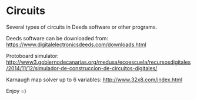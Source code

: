 # Circuits
Several types of circuits in Deeds software or other programs.

Deeds software can be downloaded from:
https://www.digitalelectronicsdeeds.com/downloads.html

Protoboard simulator:
http://www3.gobiernodecanarias.org/medusa/ecoescuela/recursosdigitales/2014/11/12/simulador-de-construccion-de-circuitos-digitales/

Karnaugh map solver up to 6 variables:
http://www.32x8.com/index.html

Enjoy =)
